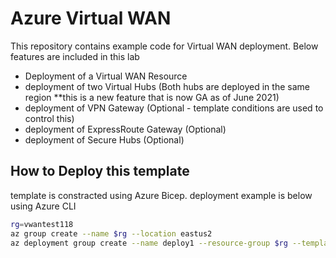 # Azure Virtual WAN 
This repository contains example code for Virtual WAN deployment. Below features are included in this lab 
* Deployment of a Virtual WAN Resource 
* deployment of two Virtual Hubs (Both hubs are deployed in the same region **this is a new feature that is now GA as of June 2021)
* deployment of VPN Gateway (Optional - template conditions are used to control this)
* deployment of ExpressRoute Gateway (Optional)
* deployment of Secure Hubs (Optional)


## How to Deploy this template 

template is constracted using Azure Bicep. deployment example is below using Azure CLI
``` bash
rg=vwantest118
az group create --name $rg --location eastus2
az deployment group create --name deploy1 --resource-group $rg --template-file ./main.bicep --parameters prefix=$rg --no-wait 
```

